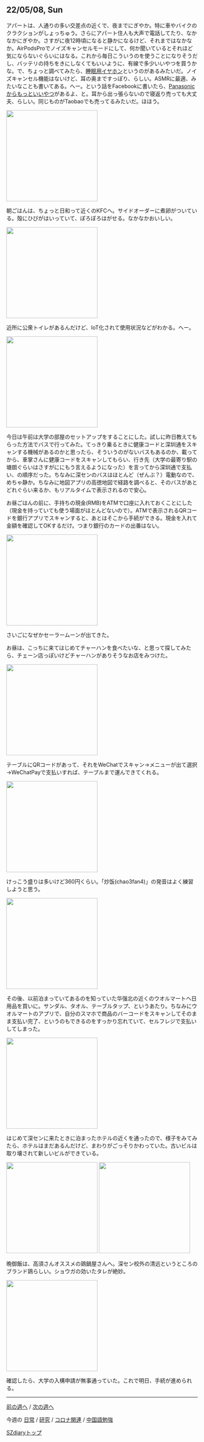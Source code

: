 ## 22/05/08, Sun

アパートは、人通りの多い交差点の近くで、夜までにぎやか。特に車やバイクのクラクションがしょっちゅう。さらにアパート住人も大声で電話してたり、なかなかにぎやか。さすがに夜12時頃になると静かになるけど、それまではなかなか。AirPodsProでノイズキャンセルモードにして、何か聞いているとそれほど気にならないぐらいにはなる。これから毎日こういうのを使うことになりそうだし、バッテリの持ちをきにしなくてもいいように、有線で多少いいやつを買うかな。で、ちょっと調べてみたら、[睡眠用イヤホン](https://item.taobao.com/item.htm?spm=a230r.1.14.71.220a68b7TtUf50&id=665100155738)というのがあるみたいだ。ノイズキャンセル機能はないけど、耳の奥まですっぽり、らしい。ASMRに最適、みたいなことも書いてある。へー。という話をFacebookに書いたら、[Panasonicからもっといいやつ](https://www.amazon.co.jp/dp/B0037HP47M/)があるよ、と。耳から出っ張らないので寝返り売っても大丈夫、らしい。同じものがTaobaoでも売ってるみたいだ。ほほう。

<img src="https://github.com/akita11/SZdiary/blob/main/diary/photo/2022-05-08_07.56.35.jpg" width="240px">

朝ごはんは、ちょっと日和って近くのKFCへ。サイドオーダーに煮卵がついている。殻にひびがはいっていて、ぽろぽろはがせる。なかなかおいしい。

<img src="https://github.com/akita11/SZdiary/blob/main/diary/photo/2022-05-08_08.16.05.jpg" width="240px">

近所に公衆トイレがあるんだけど、IoT化されて使用状況などがわかる。へー。

<img src="https://github.com/akita11/SZdiary/blob/main/diary/photo/2022-05-08_08.27.17.jpg" width="240px">

今日は午前は大学の部屋のセットアップをすることにした。試しに昨日教えてもらった方法でバスで行ってみた。てっきり乗るときに健康コードと深圳通をスキャンする機械があるのかと思ったら、そういうのがないバスもあるのか、載ってから、車掌さんに健康コードをスキャンしてもらい、行き先（大学の最寄り駅の塘朗ぐらいはさすがににもう言えるようになった）を言ってから深圳通で支払い、の順序だった。ちなみに深センのバスはほとんど（ぜんぶ？）電動なので、めちゃ静か。ちなみに地図アプリの高徳地図で経路を調べると、そのバスがあとどれぐらい来るか、もリアルタイムで表示されるので安心。

お昼ごはんの前に、手持ちの現金(RMB)をATMで口座に入れておくことにした（現金を持っていても使う場面がほとんどないので）。ATMで表示されるQRコードを銀行アプリでスキャンすると、あとはそこから手続ができる。現金を入れて金額を確認してOKするだけ。つまり銀行のカードの出番はない。

<img src="https://github.com/akita11/SZdiary/blob/main/diary/photo/2022-05-08_11.55.42.jpg" width="240px">

さいごになぜかセーラームーンが出てきた。

お昼は、こっちに来てはじめてチャーハンを食べたいな、と思って探してみたら、チェーン店っぽいけどチャーハンがありそうなお店をみつけた。

<img src="https://github.com/akita11/SZdiary/blob/main/diary/photo/2022-05-08_12.14.01.jpg" width="240px">

テーブルにQRコードがあって、それをWeChatでスキャン→メニューが出て選択→WeChatPayで支払いすれば、テーブルまで運んできてくれる。

<img src="https://github.com/akita11/SZdiary/blob/main/diary/photo/2022-05-08_12.10.10.jpg" width="240px">

けっこう盛りは多いけど360円くらい。「炒饭(chao3fan4)」の発音はよく練習しようと思う。

<img src="https://github.com/akita11/SZdiary/blob/main/diary/photo/2022-05-08_14.08.57.jpg" width="240px">

その後、以前泊まっていてあるのを知っていた华强北の近くのウオルマートへ日用品を買いに。サンダル、タオル、テーブルタップ、というあたり。ちなみにウオルマートのアプリで、自分のスマホで商品のバーコードをスキャンしてそのまま支払い完了、というのもできるのをすっかり忘れていて、セルフレジで支払いしてしまった。

<img src="https://github.com/akita11/SZdiary/blob/main/diary/photo/2022-05-08_14.26.09.jpg" width="240px">

はじめて深センに来たときに泊まったホテルの近くを通ったので、様子をみてみたら、ホテルはまだあるんだけど、まわりがごっそりかわっていた。古いビルは取り壊されて新しいビルができている。

<img src="https://github.com/akita11/SZdiary/blob/main/diary/photo/2022-05-08_18.42.31.jpg" width="240px">

<img src="https://github.com/akita11/SZdiary/blob/main/diary/photo/2022-05-08_18.50.12.jpg" width="240px">

晩御飯は、高須さんオススメの鶏鍋屋さんへ。深セン校外の清远というところのブランド鶏らしい。ショウガの効いたタレが絶妙。

<img src="https://github.com/akita11/SZdiary/blob/main/diary/photo/2022-05-08_21.02.20.jpg" width="240px">

確認したら、大学の入構申請が無事通っていた。これで明日、手続が進められる。

***

[前の週へ](2205-1.md) /
[次の週へ](2205-3.md)

今週の
[日常](../diary/2205-2.md) /
[研究](../research/2205-2.md) /
[コロナ関連](../covid19/2205-2.md) / 
[中国語勉強](../chinese/2205-2.md)

[SZdiaryトップ](../../README.md)

